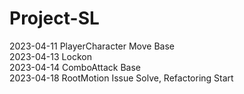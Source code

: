 # Project-SL
2023-04-11 PlayerCharacter Move Base      
2023-04-13 Lockon   
2023-04-14 ComboAttack Base      
2023-04-18 RootMotion Issue Solve, Refactoring Start     